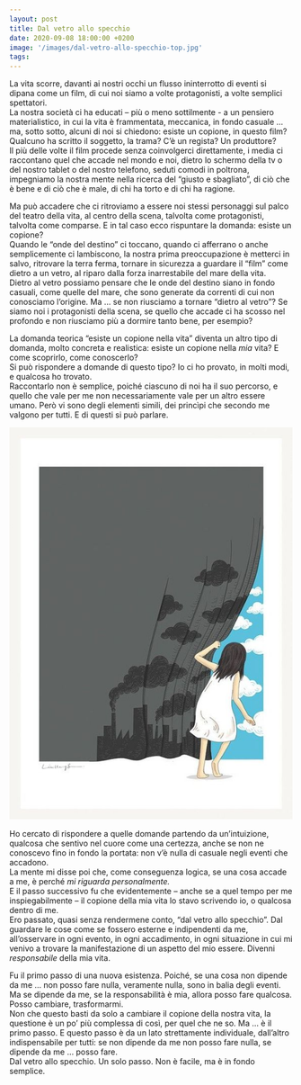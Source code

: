 ```yaml
---
layout: post
title: Dal vetro allo specchio
date: 2020-09-08 18:00:00 +0200
image: '/images/dal-vetro-allo-specchio-top.jpg'
tags:
---
```


La vita scorre, davanti ai nostri occhi un flusso ininterrotto di eventi si dipana come un film, di cui noi siamo a volte protagonisti, a volte semplici spettatori.<br/>
La nostra società ci ha educati – più o meno sottilmente - a un pensiero materialistico, in cui la vita è frammentata, meccanica, in fondo casuale … ma, sotto sotto, alcuni di noi si chiedono: esiste un copione, in questo film? Qualcuno ha scritto il soggetto, la trama? C’è un regista? Un produttore?<br/>
Il più delle volte il film procede senza coinvolgerci direttamente, i media ci raccontano quel che accade nel mondo e noi, dietro lo schermo della tv o del nostro tablet o del nostro telefono, seduti comodi in poltrona, impegniamo la nostra mente nella ricerca del “giusto e sbagliato”, di ciò che è bene e di ciò che è male, di chi ha torto e di chi ha ragione.

Ma può accadere che ci ritroviamo a essere noi stessi personaggi sul palco del teatro della vita, al centro della scena, talvolta come protagonisti, talvolta come comparse. E in tal caso ecco rispuntare la domanda: esiste un copione?<br/>
Quando le “onde del destino” ci toccano, quando ci afferrano o anche semplicemente ci lambiscono, la nostra prima preoccupazione è metterci in salvo, ritrovare la terra ferma, tornare in sicurezza a guardare il “film” come dietro a un vetro, al riparo dalla forza inarrestabile del mare della vita.<br/>
Dietro al vetro possiamo pensare che le onde del destino siano in fondo casuali, come quelle del mare, che sono generate da correnti di cui non conosciamo l’origine. Ma … se non riusciamo a tornare “dietro al vetro”? Se siamo noi i protagonisti della scena, se quello che accade ci ha scosso nel profondo e non riusciamo più a dormire tanto bene, per esempio?

La domanda teorica “esiste un copione nella vita” diventa un altro tipo di domanda, molto concreta e realistica: esiste un copione nella *mia* vita? E come scoprirlo, come conoscerlo?<br/>
Si può rispondere a domande di questo tipo? Io ci ho provato, in molti modi, e qualcosa ho trovato.<br/>
Raccontarlo non è semplice, poiché ciascuno di noi ha il suo percorso, e quello che vale per me non necessariamente vale per un altro essere umano. Però vi sono degli elementi simili, dei princìpi che secondo me valgono per tutti. E di questi si può parlare.

![](/images/dal-vetro-allo-specchio-center.jpg)

Ho cercato di rispondere a quelle domande partendo da un’intuizione, qualcosa che sentivo nel cuore come una certezza, anche se non ne conoscevo fino in fondo la portata: non v’è nulla di casuale negli eventi che accadono. <br/>
La mente mi disse poi che, come conseguenza logica, se una cosa accade a me, è perché *mi riguarda personalmente.* <br/>
E il passo successivo fu che evidentemente – anche se a quel tempo per me inspiegabilmente – il copione della mia vita lo stavo scrivendo io, o qualcosa dentro di me.<br/>
Ero passato, quasi senza rendermene conto, “dal vetro allo specchio”. Dal guardare le cose come se fossero esterne e indipendenti da me, all’osservare in ogni evento, in ogni accadimento, in ogni situazione in cui mi venivo a trovare la manifestazione di un aspetto del mio essere. Divenni *responsabile* della mia vita.

Fu il primo passo di una nuova esistenza. Poiché, se una cosa non dipende da me … non posso fare nulla, veramente nulla, sono in balia degli eventi. Ma se dipende da me, se la responsabilità è mia, allora posso fare qualcosa. Posso cambiare, trasformarmi. <br/>
Non che questo basti da solo a cambiare il copione della nostra vita, la questione è un po’ più complessa di così, per quel che ne so. Ma … è il primo passo. E questo passo è da un lato strettamente individuale, dall’altro indispensabile per tutti: se non dipende da me non posso fare nulla, se dipende da me … posso fare.<br/>
Dal vetro allo specchio. Un solo passo. Non è facile, ma è in fondo semplice.

